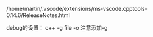 /home/martin/.vscode/extensions/ms-vscode.cpptools-0.14.6/ReleaseNotes.html

debug的设置： c++ -g file -o 注意添加-g